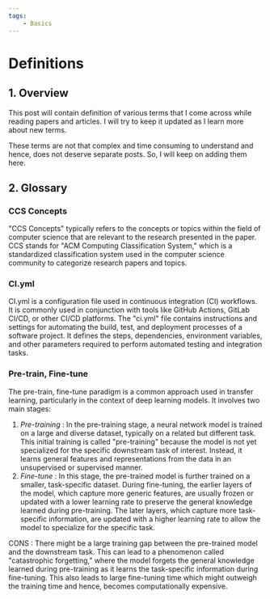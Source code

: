 ```yaml
---
tags:
    - Basics
---
```


# Definitions

## 1. Overview

This post will contain definition of various terms that I come across while reading papers and articles. I will try to keep it updated as I learn more about new terms.

These terms are not that complex and time consuming to understand and hence, does not deserve separate posts. So, I will keep on adding them here.

## 2. Glossary

### CCS Concepts
"CCS Concepts" typically refers to the concepts or topics within the field of computer science that are relevant to the research presented in the paper. CCS stands for "ACM Computing Classification System," which is a standardized classification system used in the computer science community to categorize research papers and topics.

### CI.yml
CI.yml is a configuration file used in continuous integration (CI) workflows. It is commonly used in conjunction with tools like GitHub Actions, GitLab CI/CD, or other CI/CD platforms. The "ci.yml" file contains instructions and settings for automating the build, test, and deployment processes of a software project. It defines the steps, dependencies, environment variables, and other parameters required to perform automated testing and integration tasks.

### Pre-train, Fine-tune
The pre-train, fine-tune paradigm is a common approach used in transfer learning, particularly in the context of deep learning models. It involves two main stages:

1. _Pre-training_ : In the pre-training stage, a neural network model is trained on a large and diverse dataset, typically on a related but different task. This initial training is called "pre-training" because the model is not yet specialized for the specific downstream task of interest. Instead, it learns general features and representations from the data in an unsupervised or supervised manner.
2. _Fine-tune_ :  In this stage, the pre-trained model is further trained on a smaller, task-specific dataset. During fine-tuning, the earlier layers of the model, which capture more generic features, are usually frozen or updated with a lower learning rate to preserve the general knowledge learned during pre-training. The later layers, which capture more task-specific information, are updated with a higher learning rate to allow the model to specialize for the specific task.

CONS : There might be a large training gap between the pre-trained model and the downstream task. This can lead to a phenomenon called "catastrophic forgetting," where the model forgets the general knowledge learned during pre-training as it learns the task-specific information during fine-tuning. This also leads to large fine-tuning time which might outweigh the training time and hence, becomes computationally expensive.

